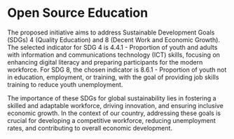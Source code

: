 # Open Source Education

The proposed initiative aims to address Sustainable Development Goals (SDGs) 4 (Quality Education) and 8 (Decent Work and Economic Growth). The selected indicator for SDG 4 is 4.4.1 - Proportion of youth and adults with information and communications technology (ICT) skills, focusing on enhancing digital literacy and preparing participants for the modern workforce. For SDG 8, the chosen indicator is 8.6.1 - Proportion of youth not in education, employment, or training, with the goal of providing job skills training to reduce youth unemployment.

The importance of these SDGs for global sustainability lies in fostering a skilled and adaptable workforce, driving innovation, and ensuring inclusive economic growth. In the context of our country, addressing these goals is crucial for developing a competitive workforce, reducing unemployment rates, and contributing to overall economic development.
